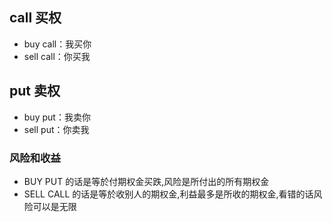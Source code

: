 ## call 买权
- buy call：我买你
- sell call：你买我
## put 卖权
- buy put：我卖你
- sell put：你卖我


### 风险和收益
- BUY PUT 的话是等於付期权金买跌,风险是所付出的所有期权金
- SELL CALL 的话是等於收别人的期权金,利益最多是所收的期权金,看错的话风险可以是无限
